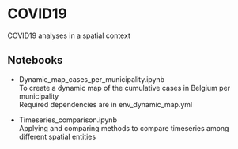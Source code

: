 # COVID19
COVID19 analyses in a spatial context

## Notebooks
- Dynamic_map_cases_per_municipality.ipynb   
To create a dynamic map of the cumulative cases in Belgium per municipality   
Required dependencies are in env_dynamic_map.yml

- Timeseries_comparison.ipynb   
Applying and comparing methods to compare timeseries among different spatial entities
